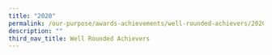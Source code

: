 ```yaml
---
title: "2020"
permalink: /our-purpose/awards-achievements/well-rounded-achievers/2020
description: ""
third_nav_title: Well Rounded Achievers
---
```

